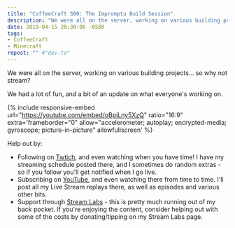 ```yaml
---
title: "CoffeeCraft S00: The Impromptu Build Session"
description: "We were all on the server, working on various building projects&hellip; so why not stream?"
date: 2019-04-15 20:30:00 -0500
tags:
- CoffeeCraft
- Minecraft
repost: "" #"dev.to"
---
```


We were all on the server, working on various building projects&hellip; so why not stream?

We had a lot of fun, and a bit of an update on what everyone's working on.
<!--more-->

{% include responsive-embed url="https://youtube.com/embed/oBpiLny5XzQ" ratio="16:9" extra='frameborder="0" allow="accelerometer; autoplay; encrypted-media; gyroscope; picture-in-picture" allowfullscreen' %}

Help out by:
 * Following on [Twtich](https://twitch.tv/AnonJr_Live), and even watching when you have time! I have my streaming schedule posted there, and I sometimes do random extras - so if you follow you'll get notified when I go live.
 * Subscribing on [YouTube](http://www.youtube.com/channel/UCXafqhKHbkSUIrq0LAuu0tw), and even watching there from time to time. I'll post all my Live Stream replays there, as well as episodes and various other bits.
 * Support through [Stream Labs](https://streamlabs.com/anonjr_live) - this is pretty much running out of my back pocket. If you're enjoying the content, consider helping out with some of the costs by donating/tipping on my Stream Labs page.